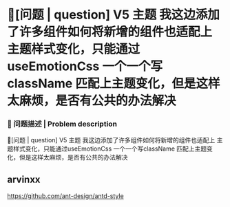# 🧐[问题 | question] V5 主题 我这边添加了许多组件如何将新增的组件也适配上 主题样式变化，只能通过useEmotionCss 一个一个写className 匹配上主题变化，但是这样太麻烦，是否有公共的办法解决

### 🧐 问题描述 | Problem description

🧐[问题 | question] V5 主题 我这边添加了许多组件如何将新增的组件也适配上 主题样式变化，只能通过useEmotionCss 一个一个写className 匹配上主题变化，但是这样太麻烦，是否有公共的办法解决

## arvinxx

https://github.com/ant-design/antd-style
